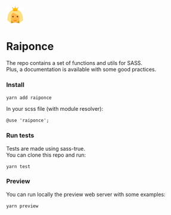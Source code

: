 ![](media/icons8-princess-48.png?raw=true "")

# Raiponce

The repo contains a set of functions and utils for SASS.<br>
Plus, a documentation is available with some good practices.

### Install

    yarn add raiponce

In your scss file (with module resolver):

    @use 'raiponce';

### Run tests

Tests are made using sass-true.<br>
You can clone this repo and run:

    yarn test

### Preview

You can run locally the preview web server with some examples:

    yarn preview
